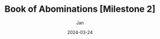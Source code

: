 ---
title: Book of Abominations [Milestone 2]
description: AI Coursework using Fuzzy Logic
author: Jan
date: 2024-03-24
categories: [PROGRAMMING, AI]
tags: [coursework, abertay, ai, fuzzy, logic]
---